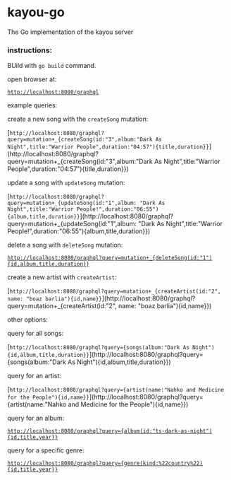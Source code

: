 # kayou-go

The Go implementation of the kayou server

### instructions:

BUild with `go build` command.

open browser at:

[`http://localhost:8080/graphql`](http://localhost:8080/graphql)

example queries:

create a new song with the `createSong` mutation:

[`http://localhost:8080/graphql?query=mutation+_{createSong(id:"3",album:"Dark As Night",title:"Warrior People",duration:"04:57"){title,duration}}`](http://localhost:8080/graphql?query=mutation+_{createSong(id:"3",album:"Dark As Night",title:"Warrior People",duration:"04:57"){title,duration}})

update a song with `updateSong` mutation:

[`http://localhost:8080/graphql?query=mutation+_{updateSong(id:"1",album: "Dark As Night",title:"Warrior People!",duration:"06:55"){album,title,duration}}`](http://localhost:8080/graphql?query=mutation+_{updateSong(id:"1",album: "Dark As Night",title:"Warrior People!",duration:"06:55"){album,title,duration}})

delete a song with `deleteSong` mutation:

[`http://localhost:8080/graphql?query=mutation+_{deleteSong(id:"1"){id,album,title,duration}}`](http://localhost:8080/graphql?query=mutation+_{deleteSong(id:%221%22){id,album,title,duration}})


create a new artist with `createArtist`:

[`http://localhost:8080/graphql?query=mutation+_{createArtist(id:"2", name: "boaz barlia"){id,name}}`](http://localhost:8080/graphql?query=mutation+_{createArtist(id:"2", name: "boaz barlia"){id,name}})

other options:

query for all songs:

[`http://localhost:8080/graphql?query={songs(album:"Dark As Night"){id,album,title,duration}}`](http://localhost:8080/graphql?query={songs(album:"Dark As Night"){id,album,title,duration}})

query for an artist:

[`http://localhost:8080/graphql?query={artist(name:"Nahko and Medicine for the People"){id,name}}`](http://localhost:8080/graphql?query={artist(name:"Nahko and Medicine for the People"){id,name}})

query for an album:

[`http://localhost:8080/graphql?query={album(id:"ts-dark-as-night"){id,title,year}}`](http://localhost:8080/graphql?query={album(id:"ts-dark-as-night"){id,title,year}})

query for a specific genre:

[`http://localhost:8080/graphql?query={genre(kind:%22country%22){id,title,year}}`](http://localhost:8080/graphql?query={genre(kind:%22country%22){id,title,year}})

